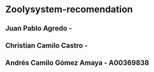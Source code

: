 # Zoolysystem-recomendation

## Juan Pablo Agredo - 
## Christian Camilo Castro - 
## Andrés Camilo Gómez Amaya - A00369838
